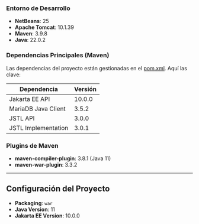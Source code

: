 ### Entorno de Desarrollo
- **NetBeans**: 25  
- **Apache Tomcat**: 10.1.39  
- **Maven**: 3.9.8  
- **Java**: 22.0.2  

### Dependencias Principales (Maven)
Las dependencias del proyecto están gestionadas en el [pom.xml](./pom.xml). Aquí las clave:

| Dependencia | Versión |
|------------|---------|
| Jakarta EE API | 10.0.0 |
| MariaDB Java Client | 3.5.2 |
| JSTL API | 3.0.0 |
| JSTL Implementation | 3.0.1 |

### Plugins de Maven
- **maven-compiler-plugin**: 3.8.1 (Java 11)  
- **maven-war-plugin**: 3.3.2  

---

## Configuración del Proyecto
- **Packaging**: `war`  
- **Java Version**: 11  
- **Jakarta EE Version**: 10.0.0  

